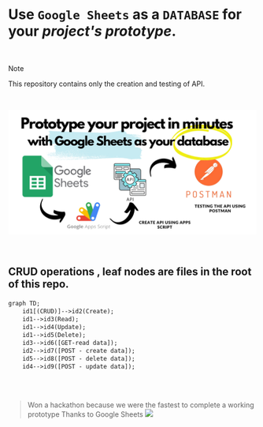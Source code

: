 # Use `Google Sheets` as a `DATABASE` for your *project's prototype*.

</br>

> [!NOTE]
> This repository contains only the creation and testing of API.

</br>


![Alt text](<google_sheets_DB (1).png>)

</br>

## CRUD operations , leaf nodes are files in the root of this repo.

```mermaid
graph TD;
    id1[(CRUD)]-->id2(Create);
    id1-->id3(Read);
    id1-->id4(Update);
    id1-->id5(Delete);
    id3-->id6([GET-read data]);
    id2-->id7([POST - create data]);
    id5-->id8([POST - delete data]);
    id4-->id9([POST - update data]);
```

</br>
</br>

> Won a hackathon because we were the fastest to complete a working prototype Thanks to Google Sheets <img src="https://github.com/shrsyc/google_sheets_DB/assets/99862109/ba33235e-918e-4a84-9d04-56138bac7a70" width="600">



